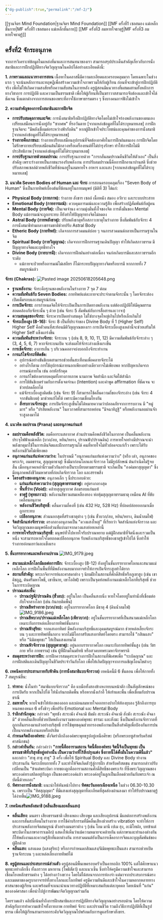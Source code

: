 ```yaml
---
{"dg-publish":true,"permalink":"/mf-2/"}
---
```


[[ฐานจิตร Mind Foundation\|ฐานจิตร Mind Foundation]]
[[MF ครั้งที่1 เซลสมอง แม่เหล็กชั้นกาย\|MF ครั้งที่1 เซลสมอง แม่เหล็กชั้นกาย]]
[[MF ครั้งที่3 ลมหายใจธาตุรู้\|MF ครั้งที่3 ลมหายใจธาตุรู้]] 
## ครั้งที่2 จักระอนุภาค
จากการวิเคราะห์ข้อมูลในแหล่งที่มาและการสนทนาของเรา สามารถสรุปประเด็นสำคัญเกี่ยวกับการนั่งสมาธิและการฝึกปฏิบัติทางจิตวิญญาณในคลิปได้อย่างละเอียดดังนี้:

**1. ภาพรวมและแนวทางการสอน** เนื้อหาในคลาสนี้มีความละเอียดและครอบคลุมมาก โดยเฉพาะในช่วงแรก ๆ จะเน้นหลักการและทฤษฎีเพื่อสร้างความเข้าใจภาพรวมให้กับผู้เรียน ก่อนที่จะเข้าสู่การฝึกปฏิบัติจริง เพื่อไม่ให้เกิดความสงสัยหรือความสับสนในภายหลัง ครูผู้สอนมีแนวทางที่ผสมผสานทั้งหลักการทางวิชาการ การปฏิบัติ และความเป็นธรรมชาติ เพื่อให้ผู้เรียนที่เป็นฆราวาสสามารถจับต้องและเข้าใจได้ชัดเจน ซึ่งแตกต่างจากการสอนของพระที่อาจใช้ภาษาธรรมตรง ๆ ซึ่งบางคนอาจฟังไม่เข้าใจ

**2. ความสำคัญของการนั่งสมาธิและการฝึกจิต**

- **การปรับสมดุลกายและจิต:** การนั่งสมาธิหรือฝึกปฏิบัติทางจิตโดยไม่เข้าใจร่องพลังงานของตนเอง เปรียบเสมือนการนั่งอยู่กับ "ซากศพ" ที่รอวันตาย [จากแหล่งข้อมูลที่ไม่ได้ระบุหมายเลข] การฝึกฐานจิตจะ "มีพลังเชื่อมต่อระหว่างฟ้ากับดิน" หากผู้ฝึกเข้าใจประโยชน์และคุณค่าของการนั่งสมาธิ [จากแหล่งข้อมูลที่ไม่ได้ระบุหมายเลข]
- **ร่างกายคือภาชนะ:** ร่างกายเปรียบเสมือนอุปกรณ์ที่จิตต้องอาศัยในการฝึกฝนตนเอง การฝึกจิตโดยไม่รักษากายเปรียบเสมือนต้นไม้กลวงหรือเครื่องยนต์ที่ไม่บำรุงรักษา ทำให้การฝึกไม่มีประสิทธิภาพ [จากแหล่งข้อมูลที่ไม่ได้ระบุหมายเลข]
- **การปรับฐานกายด้วยลมปราณ:** การปรับฐานกายด้วย "การกลั่นลมปราณคืนชีวิตให้ตัวเอง" เป็นสิ่งสำคัญ เพราะร่างกายเป็นภาชนะรองรับพลังงาน การปรับลมปราณนี้คือการฝึกอานาปานสติ ซึ่งช่วยปรับสภาพเซลล์ด้วยพลังชีวิตที่ซ่อนอยู่ในลมหายใจ อาหาร และแสง [จากแหล่งข้อมูลที่ไม่ได้ระบุหมายเลข]

**3. แนวคิด Seven Bodies of Human และ จักระ** การสอนครอบคลุมเรื่อง "Seven Body of Human" ซึ่งเป็นกายทิพย์เบื้องต้นที่ซ้อนอยู่ในกายมนุษย์ (มิติที่ 3) ได้แก่:

- **Physical Body (กายภาพ):** ร่างกาย สังขาร เซลล์ เนื้อหนัง สมอง อวัยวะ และระบบประสาท
- **Emotional Body (กายอารมณ์):** ควบคุมอารมณ์และความรู้สึก เพื่อสร้างปฏิสัมพันธ์กับผู้คน
- **Mental Body (กายจิต):** เป็นเจตจำนง ความมุ่งมั่นตั้งใจของจิต การตั้งมั่นของ Mental Body แม้อารมณ์จะถูกกระทบ ก็ยังทำให้ปัญญาทางจิตไม่ลดลง
- **Astral Body (กายพลังธาตุ):** ปรับพลังธาตุหรือสภาวะธาตุในร่างกาย ซึ่งสัมพันธ์กับจักระ 4 การนั่งสมาธิท่ามกลางธรรมชาติช่วยปรับ Astral Body
- **Etheric Body (กายทิพย์):** เกิดจากการสวดมนต์บ่อย ๆ จนการสวดมนต์กลายเป็นกรรมฐานในจิต
- **Spiritual Body (กายวิญญาณ):** เกิดจากการฝึกกรรมฐานเดินปัญญา ทำให้เกิดสภาวธรรม มีปัญญาทางจิตและฤทธิ์ทางใจ
- **Divine Body (กายบารมี):** เกิดจากการฝึกฝนอย่างต่อเนื่อง จนก่อเกิดบารมีและสภาวธรรมอีกระดับ
    - แม้กายจะป่วยหรืออารมณ์ไม่เสถียร ก็ไม่กระทบปัญญาทางจิตหรือบารมี หากกายทั้ง 7 สมบูรณ์แล้ว

**จักระ (Chakras):**
![Pasted image 20250618205648.png](/img/user/Pasted%20image%2020250618205648.png)
- **ฐานพลังงาน:** จักระคือฐานของพลังงานในร่างกาย 7 จุด 7 ต่อม
- **ความสัมพันธ์กับ Seven Bodies:** กายทิพย์แต่ละกายจะประจำตามจักระนั้น ๆ โดยจักระต้องเปิดเต็มรอบและสมบูรณ์ก่อน
- **การเปิดจักระ:** การกำหนดจิตให้จักระเปิดเป็นการเปิดทางพลังงาน แต่ต้องปฏิบัติให้มีคุณธรรมสอดคล้องกับจักระนั้น ๆ ด้วย (เช่น จักระ 5 สัมพันธ์กับการสื่อสารและวาจา)
- **ความสมดุลของจักระ:** จักระควรเปิดอย่างสมดุล ไม่ใช่บางจุดใหญ่เกินไปหรือเล็กเกินไป
- **จักระเบื้องสูง (8-16):** จักระ 8 เป็นที่ประจำของ Divine Body ที่ 1 (Higher Self) Higher Self คือตัวตนที่สะท้อนมิติวิญญาณของเรา การเปิดจักระเบื้องสูงเหล่านี้จะช่วยเสริมให้ Higher Self แข็งแกร่งขึ้น
- **ความสัมพันธ์ระหว่างจักระ:** จักระบน ๆ (เช่น 8, 9, 10, 11, 12) มีความสัมพันธ์กับจักระล่าง ๆ (3, 4, 5, 6, 7) หากจักระบนเปิด จะส่งผลให้จักระล่างแข็งแรงขึ้น
- **การเช็คจักระ:** อาการเย็น ๆ บริเวณคออาจบ่งบอกถึงจักระทำงาน
- **การแก้ไขจักระที่ติดขัด:**
    - อุปกรณ์อย่างขันธิเบตสามารถช่วยสั่นสะเทือนเพื่อคลายจักระได้
    - อย่างไรก็ตาม การใช้อุปกรณ์ภายนอกเพียงอย่างเดียวอาจไม่เพียงพอ หากปัญหาเกิดจากอารมณ์ภายใน เช่น อกหักรักคุด
    - การแก้ไขต้องครอบคลุมทั้งทางกายภาพ นามภาพ จิตสำนึก และจิตใต้สำนึก
    - การใช้ขันธิเบตร่วมกับการตั้งเจตจำนง (Intention) และคำพูด affirmation ที่ชัดเจน จะช่วยปลดล็อกได้
    - แม้จักระเบื้องสูงติดขัด (เช่น จักระ 9) ก็สามารถใช้คลื่นความถี่ของจักระล่าง (เช่น จักระ 4 จากขันธิเบต) มาช่วยแก้ไขได้ เพราะมีความเชื่อมโยงกัน
    - **สิ่งรบกวนจักระสูง:** การเปิดจักระสูงขึ้นไม่ได้หมายความว่าปลอดภัยจากการรบกวน มี "หมู่มาร" หรือ "ปรสิตพลังงาน" ในอวกาศที่สามารถหย่อน "มิจฉาทิฏฐิ" หรือพลังงานลบผ่านจักระสูงลงมาได้

**4. แนวคิด ลมปราณ (Prana) และอนุภาคแก่นแท้**

- **ลมปราณคือพลังชีวิต:** ลมคือกระแสอากาศ ส่วนปราณคือพลังชีวิตในอากาศ เป็นคลื่นพลังงานประจุไฟฟ้าแม่เหล็ก (บวก/ลบ, หยิน/หยาง, ปราณฟ้า/ปราณดิน) การหายใจอย่างมีปราณจะนำพลังธาตุมาใช้ในการเดินจิตและฝึกกรรมฐานได้ คนที่หายใจไม่ทั่วปอดจะแก่เร็ว เพราะได้รับพลังงานชีวิตไม่เพียงพอ
- **อนุภาคแก่นแท้แห่งความว่าง:** ในปราณมี "อนุภาคแก่นแท้แห่งความว่าง" (หรือ เต๋า, อนุภาคของพระเจ้า, อมตธรรม, สุญญตาธาตุ) ซึ่งมีมาก่อนโลกและจักรวาล ไม่มีรูปลักษณ์ ต้นกำเนิดไม่รู้จบสิ้น เมื่ออนุภาคเหล่านี้รวมตัวกันอย่างเป็นระเบียบตามธรรมชาติ จะเกิดเป็น "องค์มหาสุญญตา" ซึ่งมีอนุภาคพลังชีวิตมหาศาลที่ก่อเกิดจักรวาล โลก และสรรพสิ่ง
- **โครงสร้างของอนุภาค:** อนุภาคเล็ก ๆ นี้ประกอบด้วย:
    - **แก่นแท้แห่งความว่าง (สุญญตาธรรมธาตุ):** อยู่ตรงกลางสุด
    - **พื้นที่ว่าง (Void):** คล้ายสุญญากาศ ล้อมรอบแก่นแท้
    - **ธาตุรู้ (พุทธภาวะ):** พลังงานสีขาวผสมเหลืองทอง ห่อหุ้มสุญญตาธรรมธาตุ เหมือน AI ที่ขับเคลื่อนอนุภาค
    - **พลังงานชีวิตบริสุทธิ์:** คลื่นความถี่คงที่ (เช่น 432 Hz, 528 Hz) ที่ปลดปล่อยออกมาเมื่อถูกกระทบ
    - **เปลือกอนุภาค:** ส่วนนอกสุดที่สร้างธาตุต่าง ๆ (เช่น ขั้วบวก/ลบ, หยิน/หยาง, ดินน้ำลมไฟ)
- **จิตสำนึกแห่งจักรวาล:** ตรงกลางอนุภาคเป็น "ดวงแสงใหญ่" ที่เรียกว่า จิตสำนึกแห่งจักรวาล และจิตวิญญาณของมนุษย์คือส่วนที่แบ่งมาจากดวงแสงย่อยเหล่านี้
- **การหายใจรับปราณบริสุทธิ์:** มนุษย์ทั่วไปหายใจรับปราณหยาบ แต่ผู้ฝึกสมาธิที่จิตนิ่งและรวมเป็นหนึ่ง จะสามารถหายใจโดยถอดเปลือกอนุภาค รับพลังงานบริสุทธิ์ของธาตุรู้เข้าไปได้ ซึ่งทำให้ร่างกายอ่อนเยาว์และแข็งแรง

**5. ชั้นบรรยากาศและพลังงานปราณ**
![IMG_9179.jpeg](/img/user/IMG_9179.jpeg)
- **สนามแม่เหล็กโลกมีผลต่อการฝึก:** จักระเบื้องสูง (8-12) ยังอยู่ในชั้นบรรยากาศโลกและสนามแม่เหล็กโลก การฝึกในพื้นที่ที่มีพลังงานลบมากอาจทำให้การเปิดจักระสูงทำได้ยาก
- **สถานที่สำคัญ:** พระเกจิอาจารย์และศาสดาต่าง ๆ นิยมฝึกในสถานที่ศักดิ์สิทธิ์หรือภูเขาสูง (เช่น เขาคิชกูฏ, ต้นศรีมหาโพธิ์, เขาซีนาย, เขาโอลิฟ) เพราะเป็นจุดท่อพลังงานแม่เหล็กโลกที่บริสุทธิ์ ช่วยในการระเบิดญาณ
- **ปราณแต่ละชั้น:**
    - **ปราณปฐพี/ปราณดิน (ขั้วลบ):** อยู่ในโลก เป็นคลื่นสงบนิ่ง หายใจโดยอยู่ในท่านั่งที่เชื่อมต่อกับใจกลางโลก (เช่น ก้นกบติดพื้น)
    - **ปราณชีพร่างกาย (บวก/ลบ):** อยู่ในบรรยากาศโลก มีธาตุ 4 (ดินน้ำลมไฟ)![IMG_9186.jpeg](/img/user/IMG_9186.jpeg)
    - **ปราณชีพบวก/ปราณแม่เหล็กโลก (เพียวบวก):** อยู่ในชั้นบรรยากาศที่เป็นสนามแม่เหล็กโลก เหมาะกับการหล่อเลี้ยงกายทิพย์ชั้นกลาง
    - **ปราณฟ้าสุริยะ:** จากแสงอาทิตย์ มีพลังงานบริสุทธิ์และอุดมสมบูรณ์มาก ช่วยหล่อเลี้ยงจักระบน ๆ และกายทิพย์ชั้นกลาง หากไม่มีโอกาสรับแสงอาทิตย์โดยตรง สามารถใช้ "กสิณแสง" หรือ "นิมิตพุทธะ" ให้เป็นแสงแทนได้
    - **ปราณฟ้าจักรวาล (สุญญตาธาตุ):** อยู่นอกบรรยากาศโลก เหมาะกับกายทิพย์ชั้นสูง (เช่น วัชรกาย หรือ กายธรรม) เช่น ผู้ที่ฝึกมโนมยิทธิ หรือสวดบทพระมหาจักรพรรดิ
- **สมดุลระหว่างการฝึก:** การฝึกควรสมดุลระหว่างการฝึกในสถานที่พิเศษเพื่อ "ระเบิดญาณ" และการฝึกสติและเดินปัญญาในชีวิตประจำวันกับโลก เพื่อให้เกิดปัญญาจากการเผชิญเงื่อนไขต่างๆ

**6. เทคนิคการประสานกายกับฟ้าดิน (การนั่งสมาธิแบบจักรวาล)** เทคนิคนี้มี 6 ขั้นตอน เพื่อให้กายทั้ง 7 สมบูรณ์ขึ้น:

1. **ท่าทาง:** นั่งในท่า "สมาธิแบบจักรวาล" คือ แบมือทั้งสองข้างหงายบนหน้าตัก เป็นสัญลักษณ์ของการเปิดรับ หากเป็นไปได้ ให้นั่งก้นกบติดพื้น หรือหากนั่งเก้าอี้ ให้เท้าแตะพื้น เพื่อเชื่อมกับปราณธรณี
2. **ลมหายใจ:** หายใจเข้าให้ท้องพองออก และผ่อนลมหายใจออกทางปากให้ท้องยุบลง รู้สึกถึงการยุบหนอพองหนอ 6 ครั้งช้าๆ เพื่อปรับ Emotional และ Mental Body
3. **รำลึกสำนึกคุณ:** กล่าวคำ "พุทธัง สะระณัง คัจฉามิ ธัมมัง สะระณัง คัจฉามิ สังฆัง สะระณัง คัจฉามิ" ด้วยคลื่นเสียงที่ช่วยเปิดพลังงานรวมขององค์พุทธะ ธรรมะ และสังฆะ ซึ่งเป็นพลังงานจักรวาลที่ถูกกลั่นกรองมาแล้วอย่างบริสุทธิ์ การใช้พุทธคุณช่วยกรองพลังงานเป็นสิ่งสำคัญเพื่อป้องกันการปนเปื้อนจากพลังงานลบหรือปรสิต
4. **กำหนดจิตถึงองค์พระ:** ตั้งจิตรำลึกถึงองค์พระพุทธรูปอยู่เหนือศีรษะ (หรือพระเยซูสำหรับคริสต์ศาสนิกชน)
5. **กล่าวคำยืนยัน:** กล่าวคำว่า **"กายนี้คืออารามสถาน จิตนี้คือองค์พระ จิตนี้จึงเป็นพุทธะ เป็นธรรมชาติที่บริสุทธิ์อยู่อย่างนั้น เป็นความว่างที่ไร้สิ่งปรุงแต่ง ซึ่งกายนี้ได้ตั้งมั่นในความดีนี้แล้ว"** และกล่าว "สาธุ สาธุ สาธุ" 3 ครั้ง เพื่อให้ Spiritual Body และ Divine Body ทำงานประสานกัน จัดระเบียบกายทั้ง 7 และทำให้จิตเกิดตัวรู้สู่การฝึก สำหรับคริสตชน สามารถกล่าวปรับเปลี่ยนเป็น "ข้าแต่พระบิดา กายของลูกคืออารามสถานศักดิ์สิทธิ์ของพระเจ้า ที่ซึ่งพระวิญญาณของพระองค์ทรงสถิตอยู่กับลูก เป็นของพระองค์แล้ว พระองค์อยู่ในลูกเป็นเลือดด้วยกันกับพระเจ้า ณ บัดนี้ด้วยเถอะ"
6. **ทิศทางการนั่งสมาธิ:** แนะนำให้หันหน้าไปทาง **ทิศตะวันออกเฉียงเหนือ** ในช่วง 06.30-10.30 น. เพราะเป็น "ทิศสุญญตา" ที่มีแสงแห่งสุญญตาที่ละเอียดที่สุดส่องผ่านลงมา ทำให้รับปราณธาตุรู้ได้ง่ายขึ้น![IMG_9188.jpeg](/img/user/IMG_9188.jpeg)

**7. เทคนิคเสริมพลังสมาธิ (คลื่นเสียงและคลื่นแสง)**

- **คลื่นเสียง:** มนตรา เสียงธรรมชาติ เสียงเพลง เสียงพูด และเสียงอุปกรณ์ มีผลต่อการสร้างพลังงานและการสั่นสะเทือนในร่างกาย การใช้คำบริกรรมที่มีคลื่นเสียงช่วยสร้าง vibration จะทำให้การประสานพลังกายจิตสมบูรณ์ ตัวอย่างมนตราต่าง ๆ (เช่น โอม มานี เปเม ฮุง, อะมิโทฝอ, บทข้าแต่พระบิดาในภาษาอาราเมอิก) แสดงให้เห็นว่าแม้ความหมายจะคล้ายกัน แต่ภาษาและทำนองต่างกันก็ให้พลังงานและความรู้สึกที่แตกต่างกัน การสวดมนต์ยังเป็นการเช็คอาการจิตและบุญสัมพันธ์ของผู้ฝึกด้วย
- **คลื่นแสง:** แสงแดด (แสงสุริยะ) หรือการกำหนดกสิณแสง/นิมิตพุทธะเป็นแสง สามารถช่วยเปิดฐานจักระบน ๆ และหล่อเลี้ยงกายทิพย์ได้

**8. ครูผู้สอนและประสบการณ์ส่วนตัว** ครูผู้สอนมีพื้นเพครอบครัวเป็นคาทอลิก 100% แต่ได้ศึกษาแนวพุทธะอย่างลึกซึ้ง ทั้งเถรวาท มหายาน (โพธิสัตว์) และแนวเซ็น ซึ่งทำให้ครูมีความเข้าใจและสามารถเชื่อมโยงหลักธรรมต่าง ๆ ได้อย่างกว้างขวาง โดยไม่ได้สอนจากการท่องจำ แต่มาจากประสบการณ์ตรงและเมตตาของครูบาอาจารย์ทั้งทางโลกและโลกทิพย์ ครูมีความยินดีและเข้าใจในความหลากหลายทางศาสนาของผู้เรียน และพร้อมที่จะแนะนำแนวทางปฏิบัติที่เหมาะสมกับแต่ละบุคคล โดยเน้นที่ "แก่น" ขององค์ศาสดา เพื่อนำไปสู่การพัฒนาจิตวิญญาณร่วมกัน

โดยรวมแล้ว คลิปนี้เน้นย้ำถึงการฝึกสมาธิและการปฏิบัติทางจิตวิญญาณอย่างรอบด้าน โดยให้ความสำคัญกับการทำความเข้าใจทั้งกายภาพ กายทิพย์ จักระ และปราณชีวิต รวมถึงวิธีการปฏิบัติที่เป็นรูปธรรม เพื่อให้ผู้เรียนสามารถยกระดับจิตวิญญาณไปพร้อมกับการดูแลรักษาสังขาร.